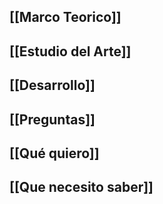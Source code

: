 ## [[Marco Teorico]]
## [[Estudio del Arte]]
## [[Desarrollo]]
## [[Preguntas]]
## [[Qué quiero]]
## [[Que necesito saber]]

